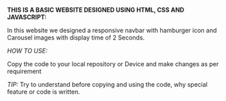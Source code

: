 **THIS IS A BASIC WEBSITE DESIGNED USING HTML, CSS AND JAVASCRIPT:** 

In this website we designed a responsive navbar with hamburger icon and Carousel images with display time of 2 Seconds.


*HOW TO USE:*

Copy the code to your local repository or Device and make changes as per requirement

*TIP:*
Try to understand before copying and using the code, why special feature or code is written.
